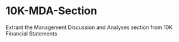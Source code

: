 # 10K-MDA-Section
Extrant the Management Discussion and Analyses section from 10K Financial Statements
